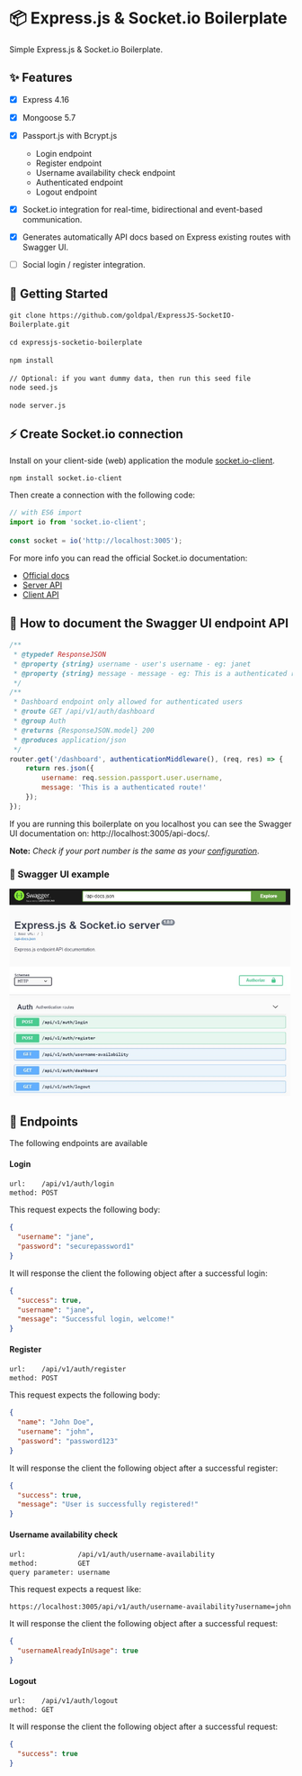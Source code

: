 # 📦 Express.js & Socket.io Boilerplate
Simple Express.js & Socket.io Boilerplate.


## ✨ Features

- [x] Express 4.16
- [x] Mongoose 5.7
- [x] Passport.js with Bcrypt.js
  - Login endpoint
  - Register endpoint
  - Username availability check endpoint
  - Authenticated endpoint
  - Logout endpoint
- [x] Socket.io integration for real-time, bidirectional and event-based communication.
- [x] Generates automatically API docs based on Express existing routes with Swagger UI.
- [ ] Social login / register integration.


## 📝 Getting Started

```
git clone https://github.com/goldpal/ExpressJS-SocketIO-Boilerplate.git

cd expressjs-socketio-boilerplate

npm install

// Optional: if you want dummy data, then run this seed file
node seed.js

node server.js
```

## ⚡ Create Socket.io connection
Install on your client-side (web) application the module [socket.io-client](https://www.npmjs.com/package/socket.io-client).
```
npm install socket.io-client
```

Then create a connection with the following code:
```javascript
// with ES6 import
import io from 'socket.io-client';
 
const socket = io('http://localhost:3005');
```

For more info you can read the official Socket.io documentation:
- [Official docs](https://socket.io/docs/)
- [Server API](https://socket.io/docs/server-api/)
- [Client API](https://socket.io/docs/client-api/)

## 📓 How to document the Swagger UI endpoint API
```javascript
/**
 * @typedef ResponseJSON
 * @property {string} username - user's username - eg: janet
 * @property {string} message - message - eg: This is a authenticated route!
 */
/**
 * Dashboard endpoint only allowed for authenticated users
 * @route GET /api/v1/auth/dashboard
 * @group Auth
 * @returns {ResponseJSON.model} 200
 * @produces application/json
 */
router.get('/dashboard', authenticationMiddleware(), (req, res) => {
    return res.json({
        username: req.session.passport.user.username,
        message: 'This is a authenticated route!'
    });
});
```
If you are running this boilerplate on you localhost you can see the Swagger UI documentation on: http://localhost:3005/api-docs/.

**Note:** *Check if your port number is the same as your [configuration](https://github.com/goldpal/ExpressJS-SocketIO-Boilerplate/blob/master/config.js)*.

### 📌 Swagger UI example
<img src="https://github.com/goldpal/ExpressJS-SocketIO-Boilerplate/blob/master/swaggerExample.jpg?raw=true" alt="Swagger UI Docs" width="500"/>

## 🚀 Endpoints
The following endpoints are available

#### Login

```
url:    /api/v1/auth/login
method: POST
```

This request expects the following body:

```json
{
  "username": "jane", 
  "password": "securepassword1"
}
```

It will response the client the following object after a successful login:

```json
{
  "success": true,
  "username": "jane",
  "message": "Successful login, welcome!"
}
```

#### Register

```
url:    /api/v1/auth/register
method: POST
```

This request expects the following body:

```json
{
  "name": "John Doe",
  "username": "john",
  "password": "password123"
}
```

It will response the client the following object after a successful register:

```json
{
  "success": true,
  "message": "User is successfully registered!"
}
```

#### Username availability check

```
url:             /api/v1/auth/username-availability
method:          GET
query parameter: username
```

This request expects a request like:

```
https://localhost:3005/api/v1/auth/username-availability?username=john
```

It will response the client the following object after a successful request:

```json
{
  "usernameAlreadyInUsage": true
}
```

#### Logout

```
url:    /api/v1/auth/logout
method: GET
```

It will response the client the following object after a successful request:

```json
{
  "success": true
}
```
